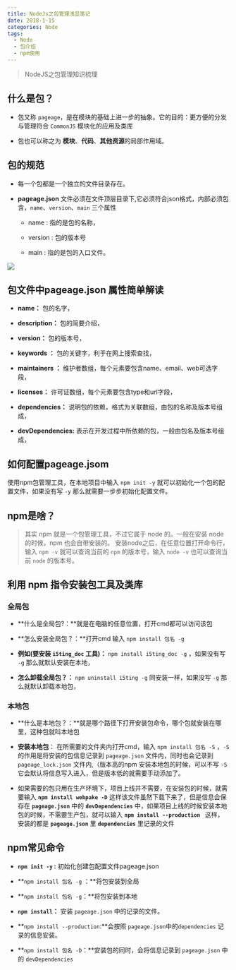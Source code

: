 ```yaml
---
title: NodeJs之包管理浅显笔记
date: 2018-1-15
categories: Node
tags: 
  - Node
  - 包介绍
  - npm使用
---
```


>  NodeJS之包管理知识梳理

<!-- more -->

## 什么是包？

- 包又称 `pageage`，是在模块的基础上进一步的抽象。它的目的：更方便的分发与管理符合 `CommonJS` 模块化的应用及类库

- 包也可以称之为 **模块**、**代码**、**其他资源**的局部作用域。


## 包的规范

 - 每一个包都是一个独立的文件目录存在。

 - **pageage.json** 文件必须在文件顶层目录下,它必须符合json格式，内部必须包含，`name`、`version`、`main` 三个属性
  
   -  name : 指的是包的名称，
  
   -  version : 包的版本号
  
   -  main : 指的是包的入口文件。

![](https://i.imgur.com/T58F3yc.png)


## 包文件中pageage.json 属性简单解读

 - **name：** 包的名字，

 - **description：** 包的简要介绍，

 - **version：** 包的版本号，

 - **keywords ：** 包的关键字，利于在网上搜索查找，

 - **maintainers ：** 维护者数组，每个元素要包含name、email、web可选字段，

 - **licenses：** 许可证数组，每个元素要包含type和url字段，

 - **dependencies：** 说明包的依赖，格式为关联数组，由包的名称及版本号组成，

 - **devDependencies:** 表示在开发过程中所依赖的包，一般由包名及版本号组成，


## 如何配置pageage.jsom

使用npm包管理工具，在本地项目中输入 `npm init -y` 就可以初始化一个包的配置文件，如果没有写 `-y` 那么就需要一步步初始化配置文件。


## npm是啥？

> 其实 npm 就是一个包管理工具，不过它属于 node 的。一般在安装 node 的时候，npm 也会自带安装的。
> 安装node之后，在任意位置打开命令行，输入 `npm -v` 就可以查询当前的 `npm` 的版本号，输入 `node -v` 也可以查询当前 `node` 的版本号。


## 利用 npm 指令安装包工具及类库

### 全局包

 - **什么是全局包?：**就是在电脑的任意位置，打开cmd都可以访问该包
 
 - **怎么安装全局包？：**打开cmd 输入 `npm install 包名 -g` 
 
 - **例如(要安装 `i5ting_doc` 工具)：** `npm install i5ting_doc -g`  ，如果没有写 `-g` 那么就默认安装在本地， 

 - **怎么卸载全局包？：** `npm uninstall i5ting -g` 同安装一样，如果没写  `-g` 那么就默认卸载本地包，



### 本地包

 - **什么是本地包？：**就是哪个路径下打开安装包命令，哪个包就安装在哪里，这种包就叫本地包

 - **安装本地包**： 在所需要的文件夹内打开cmd，输入 `npm install 包名 -S` ，`-S` 的作用是将安装的包信息记录到 `pageage.json` 文件内，同时也会记录到 `pageage_lock.json` 文件内,（版本高的npm 安装本地包的时候，可以不写 `-S` 它会默认将信息写入进入，但是版本低的就需要手动添加了。
 
 - 如果需要的包只用在生产环境下，项目上线并不需要，在安装包的时候，就需要输入 **`npm install webpake -D`** 这样该文件虽然下载下来了，但是信息会保存在 **`pageage.json`**  中的 **`devDependencies`** 中，如果项目上线的时候安装本地包的时候，不需要生产包，就可以输入 **`npm install --production `**  这样，安装的都是 **`pageage.json`** 里 **`dependencies`** 里记录的文件



## npm常见命令
 
 - **`npm init -y` :** 初始化创建包配置文件pageage.json

 - **`npm install 包名 -g` ：**将包安装到全局

 - **`npm install 包名 -g`：**将包安装到本地 

 - **`npm install`：** 安装 `pageage.json` 中的记录的文件。

 - **`npm install --production`:**会按照 `pageage.json`中的`dependencies` 记录的信息安装。
 
 - **`npm install 包名 -D`：**安装包的同时，会将信息记录到 `pageage.json` 中的 `devDependencies`


